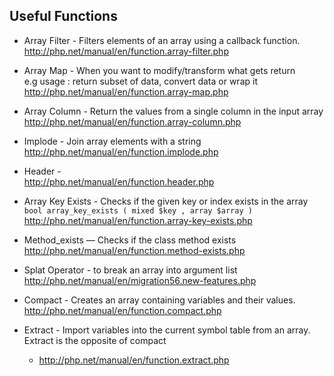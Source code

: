 ## Useful Functions

- Array Filter - Filters elements of an array using a callback function. <br>
	http://php.net/manual/en/function.array-filter.php

- Array Map - When you want to modify/transform what gets return <br>
	e.g usage : return subset of data, convert data or wrap it <br>
	http://php.net/manual/en/function.array-map.php

- Array Column - Return the values from a single column in the input array <br>
	http://php.net/manual/en/function.array-column.php

- Implode - Join array elements with a string <br>
	http://php.net/manual/en/function.implode.php

- Header - <br>
    http://php.net/manual/en/function.header.php

- Array Key Exists - Checks if the given key or index exists in the array <br>
	`bool array_key_exists ( mixed $key , array $array )` <br>
	http://php.net/manual/en/function.array-key-exists.php

- Method_exists — Checks if the class method exists <br>
	http://php.net/manual/en/function.method-exists.php

- Splat Operator - to break an array into argument list <br>
	http://php.net/manual/en/migration56.new-features.php

- Compact - Creates an array containing variables and their values. <br>
	http://php.net/manual/en/function.compact.php
	
- Extract - Import variables into the current symbol table from an array. Extract is the opposite of compact <br>
	- http://php.net/manual/en/function.extract.php

